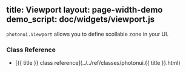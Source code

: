title: Viewport
layout: page-width-demo
demo_script: doc/widgets/viewport.js
---

`photonui.Viewport` allows you to define scollable zone in your UI.


### Class Reference

* [{{ title }} class reference](../../ref/classes/photonui.{{ title }}.html)


